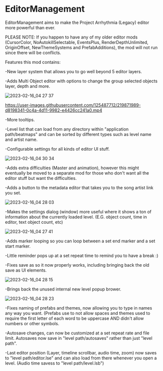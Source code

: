 # EditorManagement
EditorManagement aims to make the Project Arrhythmia (Legacy) editor more powerful than ever.

PLEASE NOTE: If you happen to have any of my older editor mods (CursorColor, NoAutokillSelectable, EventsPlus, RenderDepthUnlimited, OriginOffset, NewThemeSystems and PrefabAdditions), the mod will not run since there will be conflicts.

Features this mod contains:

-New layer system that allows you to go well beyond 5 editor layers.

-Adds Multi Object editor with options to change the group selected objects layer, depth and more.

![2023-02-16_04 27 37](https://user-images.githubusercontent.com/125487712/219107098-69ce2d9f-473a-4970-bbb3-7b10a8e0c8d8.png)

https://user-images.githubusercontent.com/125487712/219871989-d8198341-0c4a-4d11-9982-e4426cc241a0.mp4

-More tooltips.

-Level list that can load from any directory within "application path/beatmaps" and can be sorted by different types such as level name and artist name.

-Configurable settings for all kinds of editor UI stuff.

![2023-02-16_04 30 34](https://user-images.githubusercontent.com/125487712/219107289-bd08403f-f7a5-4f94-8736-b19e513107a8.png)

-Adds extra difficulties (Master and animation), however this might eventually be moved to a separate mod for those who don't want all the editor stuff but want the difficulties.

-Adds a button to the metadata editor that takes you to the song artist link you set.

![2023-02-16_04 28 03](https://user-images.githubusercontent.com/125487712/219107418-e4b75e3d-f437-41d9-bd22-11f15eb33a3b.png)

-Makes the settings dialog (window) more useful where it shows a ton of information about the currently loaded level. (E.G. object count, time in editor, text object count, etc)

![2023-02-16_04 27 41](https://user-images.githubusercontent.com/125487712/219107482-c5ef0295-a018-466d-8c43-75a6d69f193b.png)

-Adds marker looping so you can loop between a set end marker and a set start marker.

-Little reminder pops up at a set repeat time to remind you to have a break :)

-Fixes save as so it now properly works, including bringing back the old save as UI elements.

![2023-02-16_04 28 15](https://user-images.githubusercontent.com/125487712/219107546-cd1f19ca-2270-44c6-9973-47175e876e68.png)

-Brings back the unused internal new level popup brower.

![2023-02-16_04 28 23](https://user-images.githubusercontent.com/125487712/219107586-67a1f6f5-e5d7-4364-a0fd-fe104ba4bbb3.png)

-Fixes naming of prefabs and themes, now allowing you to type in names any way you want. (Prefabs use to not allow spaces and themes used to require the first letter of each word to be uppercase AND didn't allow numbers or other symbols.

-Autosave changes, can now be customized at a set repeat rate and file limit. Autosaves now save in "level path/autosaves" rather than just "level path".

-Last editor position (Layer, timeline scrollbar, audio time, zoom) now saves to "level path/editor.lse" and can also load from there whenever you open a level. (Audio time savess to "level path/level.lsb")
